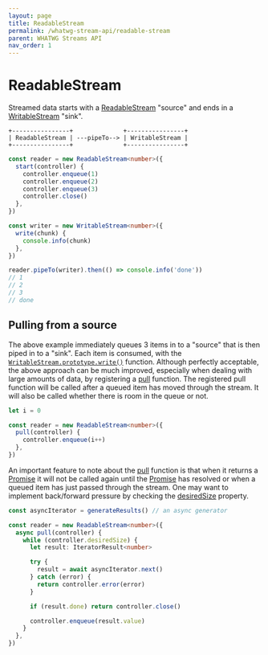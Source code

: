```yaml
---
layout: page
title: ReadableStream
permalink: /whatwg-stream-api/readable-stream
parent: WHATWG Streams API
nav_order: 1
---
```


[desiredSize]: https://developer.mozilla.org/en-US/docs/Web/API/ReadableStreamDefaultController/desiredSize
[Promise]: https://developer.mozilla.org/en-US/docs/Web/JavaScript/Reference/Global_Objects/Promise
[pull]: https://developer.mozilla.org/en-US/docs/Web/API/ReadableStream/ReadableStream#pull
[ReadableStream]: https://developer.mozilla.org/en-US/docs/Web/API/ReadableStream
[WritableStream]: https://developer.mozilla.org/en-US/docs/Web/API/WritableStream
[write]: https://developer.mozilla.org/en-US/docs/Web/API/WritableStream/WritableStream#writechunk_controller

# ReadableStream

Streamed data starts with a [ReadableStream][] "source" and ends in a [WritableStream][] "sink".

```
+----------------+              +----------------+
| ReadableStream | ---pipeTo--> | WritableStream |
+----------------+              +----------------+
```

```typescript
const reader = new ReadableStream<number>({
  start(controller) {
    controller.enqueue(1)
    controller.enqueue(2)
    controller.enqueue(3)
    controller.close()
  },
})

const writer = new WritableStream<number>({
  write(chunk) {
    console.info(chunk)
  },
})

reader.pipeTo(writer).then(() => console.info('done'))
// 1
// 2
// 3
// done
```

## Pulling from a source

The above example immediately queues 3 items in to a "source" that is then piped in to a "sink". Each item is consumed, with the [`WritableStream.prototype.write()`][write] function. Although perfectly acceptable, the above approach can be much improved, especially when dealing with large amounts of data, by registering a [pull][] function. The registered pull function will be called after a queued item has moved through the stream. It will also be called whether there is room in the queue or not.

```typescript
let i = 0

const reader = new ReadableStream<number>({
  pull(controller) {
    controller.enqueue(i++)
  },
})
```

An important feature to note about the [pull][] function is that when it returns a [Promise][] it will not be called again until the [Promise][] has resolved or when a queued item has just passed through the stream. One may want to implement back/forward pressure by checking the [desiredSize][] property.

```typescript
const asyncIterator = generateResults() // an async generator

const reader = new ReadableStream<number>({
  async pull(controller) {
    while (controller.desiredSize) {
      let result: IteratorResult<number>

      try {
        result = await asyncIterator.next()
      } catch (error) {
        return controller.error(error)
      }

      if (result.done) return controller.close()

      controller.enqueue(result.value)
    }
  },
})
```
